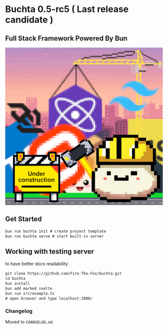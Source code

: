 # Buchta 0.5-rc5 ( Last release candidate )
## Full Stack Framework Powered By Bun

<img src="./buchta_construction5.png" alt="Buchta Logo" width="512"/>

## Get Started

```
bun run buchta init # create project template
bun run buchta serve # start built-in server
```

## Working with testing server
to have better docs readability
```
git clone https://github.com/Fire-The-Fox/buchta.git
cd buchta
bun install
bun add marked svelte
bun run src/example.ts
# open browser and type localhost:3000/
```

### Changelog
Moved to `CHANGELOG.md`